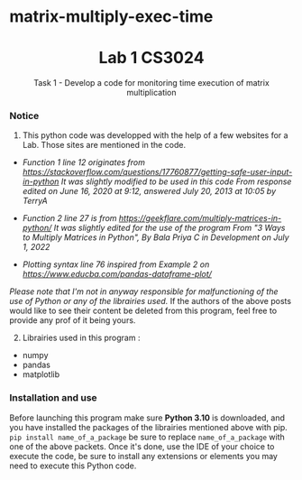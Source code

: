 # matrix-multiply-exec-time
<h1 align="center"> Lab 1 CS3024 </h1>
<p align="center"> Task 1 - Develop a code for monitoring time execution of matrix multiplication </p>

### Notice
1. This python code was developped with the help of a few websites for a Lab.
Those sites are mentioned in the code.

- _Function 1 line 12 originates from https://stackoverflow.com/questions/17760877/getting-safe-user-input-in-python
   It was slightly modified to be used in this code
   From response edited on June 16, 2020 at 9:12, answered July 20, 2013 at 10:05 by TerryA_

- _Function 2 line 27 is from https://geekflare.com/multiply-matrices-in-python/
   It was slightly edited for the use of the program
   From "3 Ways to Multiply Matrices in Python", By Bala Priya C in Development on July 1, 2022_

- _Plotting syntax line 76 inspired from Example 2 on https://www.educba.com/pandas-dataframe-plot/_

_Please note that I'm not in anyway responsible for malfunctioning of the use of Python or any of the librairies used._
If the authors of the above posts would like to see their content be deleted from this program, feel free to provide any prof of it being yours.

2. Librairies used in this program :
  - numpy
  - pandas
  - matplotlib

### Installation and use
Before launching this program make sure **Python 3.10** is downloaded, and you have installed the packages of the librairies mentioned above with pip.
`pip install name_of_a_package` be sure to replace `name_of_a_package` with one of the above packets.
Once it's done, use the IDE of your choice to execute the code, be sure to install any extensions or elements you may need to execute this Python code.
